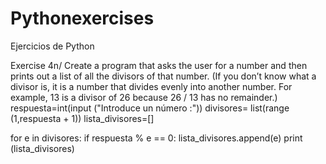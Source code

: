# Pythonexercises
Ejercicios de Python











Exercise 4n/
Create a program that asks the user for a number and then prints out a list of all the divisors of that number. (If you don’t know what a divisor is, it is a number that divides evenly into another number. For example, 13 is a divisor of 26 because 26 / 13 has no remainder.)
respuesta=int(input ("Introduce un número :"))
divisores= list(range (1,respuesta + 1))
lista_divisores=[]
 
for e in divisores:
 if respuesta % e == 0:
   lista_divisores.append(e)
print (lista_divisores)
